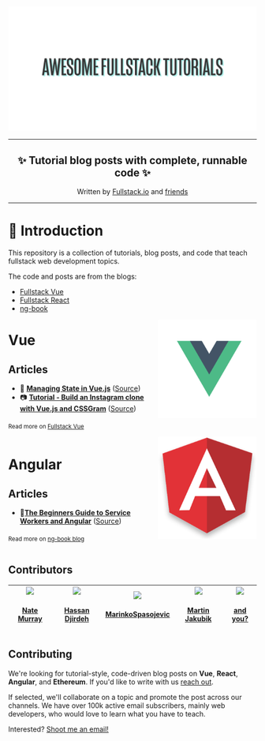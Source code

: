 ![](doc/img/awesome-fullstack-tutorials-header.png)

<hr />
<h2 align="center">
  ✨ Tutorial blog posts with <b>complete, runnable code</b> ✨
</h2>
<p align="center">
Written by <a href="https://fullstack.io">Fullstack.io</a> and <a href="#contributors">friends</a>
</p>
<hr />

🚀 Introduction
=================

This repository is a collection of tutorials, blog posts, and code that teach fullstack web development topics.

The code and posts are from the blogs: 

* [Fullstack Vue](https://medium.com/fullstackio/)
* [Fullstack React](https://fullstackreact.com/)
* [ng-book](https://blog.ng-book.com)

<img src="doc/img/vue.png" align="right" width="200"/>

Vue
=================

## Articles
* 💠 <strong><a href="https://medium.com/fullstackio/managing-state-in-vue-js-23a0352b1c87" target="_blank">Managing State in Vue.js</a></strong> ([Source](./vue/managing_state_01/))
* 📷 <strong><a href="https://medium.com/fullstackio/tutorial-build-an-instagram-clone-with-vue-js-and-cssgram-24a9f3de0408" target="_blank">Tutorial - Build an Instagram clone with Vue.js and CSSGram</a></strong> ([Source](./vue/instagram_clone_02/))

<sub>Read more on <a href="https://www.fullstack.io/vue/" target="_blank">Fullstack Vue</a></sub>

<div style="clear:both"></div>

<img src="doc/img/angular.png" align="right" width="200"/>

Angular
=================

## Articles
* 👷<strong><a href="http://blog.ng-book.com/service-workers-and-angular/" target="_blank">The Beginners Guide to Service Workers and Angular</a></strong> ([Source](./angular/service-workers/))

<sub>Read more on <a href="https://blog.ng-book.com" target="_blank">ng-book blog</a></sub>

<div style="clear:both"></div>

## Contributors

<!-- ALL-CONTRIBUTORS-LIST:START - Do not remove or modify this section -->
<!-- prettier-ignore -->
| <a href='https://newline.co'><img src='https://avatars2.githubusercontent.com/u/4318?v=4' width='140px;'/><h4 align='center'><a href='https://newline.co'>Nate Murray</a></h4> | <a href='http://www.hassandjirdeh.com'><img src='https://avatars2.githubusercontent.com/u/12476938?v=4' width='140px;'/><h4 align='center'><a href='http://www.hassandjirdeh.com'>Hassan Djirdeh</a></h4> | <a href='https://github.com/MarinkoSpasojevic'><img src='https://avatars3.githubusercontent.com/u/36244468?v=4' width='140px;'/><h4 align='center'><a href='https://github.com/MarinkoSpasojevic'>MarinkoSpasojevic</a></h4> | <a href='https://github.com/chuckeles'><img src='https://avatars3.githubusercontent.com/u/4700122?v=4' width='140px;'/><h4 align='center'><a href='https://github.com/chuckeles'>Martin Jakubik</a></h4> | <a href='#'><img src='https://raw.githubusercontent.com/fullstackio/awesome-fullstack-tutorials/wip/readme/doc/img/and-you-profile-image.png' width='140px;'/><h4 align='center'><a href='#'>and you?</a></h4> |
| :---: | :---: | :---: | :---: | :---: |
<!-- ALL-CONTRIBUTORS-LIST:END -->

## Contributing

We're looking for tutorial-style, code-driven blog posts on **Vue**, **React**, **Angular**, and **Ethereum**. If you'd like to write with us [reach out](mailto:nate@fullstack.io).

If selected, we'll collaborate on a topic and promote the post across our channels. We have over 100k active email subscribers, mainly web developers, who would love to learn what you have to teach.

Interested? [Shoot me an email!](mailto:nate@fullstack.io)
